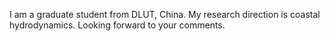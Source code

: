I am a graduate student from DLUT, China. My research direction is coastal hydrodynamics.
Looking forward to your comments.
